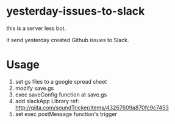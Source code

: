 # yesterday-issues-to-slack
this is a server less bot.

it send yesterday created Github issues to Slack.

# Usage

1. set gs files to a google spread sheet
2. modify save.gs
3. exec saveConfig function at save.gs 
4. add slackApp Library ref: http://qiita.com/soundTricker/items/43267609a870fc9c7453
5. set exec postMessage function's trigger
